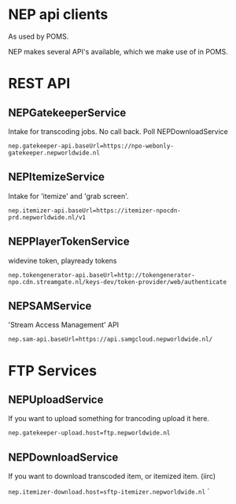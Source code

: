 NEP api clients
====

As used by POMS.

NEP makes several API's available, which we make use of in POMS.

REST API
=====

NEPGatekeeperService
--
Intake for transcoding jobs. No call back. Poll NEPDownloadService

`nep.gatekeeper-api.baseUrl=https://npo-webonly-gatekeeper.nepworldwide.nl`


NEPItemizeService
--
Intake for 'itemize' and 'grab screen'.

`nep.itemizer-api.baseUrl=https://itemizer-npocdn-prd.nepworldwide.nl/v1`


NEPPlayerTokenService
--

widevine token, playready tokens

`nep.tokengenerator-api.baseUrl=http://tokengenerator-npo.cdn.streamgate.nl/keys-dev/token-provider/web/authenticate`


NEPSAMService
--

'Stream Access Management' API

`nep.sam-api.baseUrl=https://api.samgcloud.nepworldwide.nl/`

FTP Services
===
NEPUploadService
--
If you want to upload something for trancoding upload it here.

`nep.gatekeeper-upload.host=ftp.nepworldwide.nl`



NEPDownloadService
--
If you want to download transcoded item, or itemized item. (iirc)

`nep.itemizer-download.host=sftp-itemizer.nepworldwide.nl`
`
